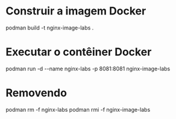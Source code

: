 # Construir a imagem Docker
podman build -t nginx-image-labs .

# Executar o contêiner Docker
podman run -d --name nginx-labs -p 8081:8081 nginx-image-labs

# Removendo
podman rm -f nginx-labs
podman rmi -f nginx-image-labs